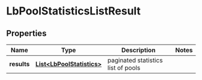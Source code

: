 # LbPoolStatisticsListResult

## Properties
Name | Type | Description | Notes
------------ | ------------- | ------------- | -------------
**results** | [**List&lt;LbPoolStatistics&gt;**](LbPoolStatistics.md) | paginated statistics list of pools | 
